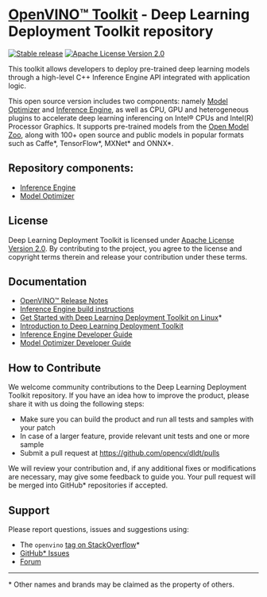 # [OpenVINO™ Toolkit](https://01.org/openvinotoolkit) - Deep Learning Deployment Toolkit repository
[![Stable release](https://img.shields.io/badge/version-2019.R3-green.svg)](https://github.com/opencv/dldt/releases/tag/2019_R3)
[![Apache License Version 2.0](https://img.shields.io/badge/license-Apache_2.0-green.svg)](LICENSE)

This toolkit allows developers to deploy pre-trained deep learning models 
through a high-level C++ Inference Engine API integrated with application logic. 

This open source version includes two components: namely [Model Optimizer] and 
[Inference Engine], as well as CPU, GPU and heterogeneous plugins to accelerate 
deep learning inferencing on Intel&reg; CPUs and Intel(R) Processor Graphics. 
It supports pre-trained models from the [Open Model Zoo], along with 100+ open 
source and public models in popular formats such as Caffe\*, TensorFlow\*, 
MXNet\* and ONNX\*. 

## Repository components:
* [Inference Engine]
* [Model Optimizer]

## License
Deep Learning Deployment Toolkit is licensed under [Apache License Version 2.0](LICENSE).
By contributing to the project, you agree to the license and copyright terms therein 
and release your contribution under these terms.

## Documentation
* [OpenVINO™ Release Notes](https://software.intel.com/en-us/articles/OpenVINO-RelNotes)
* [Inference Engine build instructions](inference-engine/README.md)
* [Get Started with Deep Learning Deployment Toolkit on Linux](get-started-linux.md)\*
* [Introduction to Deep Learning Deployment Toolkit](https://docs.openvinotoolkit.org/latest/_docs_IE_DG_Introduction.html)
* [Inference Engine Developer Guide](https://docs.openvinotoolkit.org/latest/_docs_IE_DG_Deep_Learning_Inference_Engine_DevGuide.html)
* [Model Optimizer Developer Guide](https://docs.openvinotoolkit.org/latest/_docs_MO_DG_Deep_Learning_Model_Optimizer_DevGuide.html)

## How to Contribute
We welcome community contributions to the Deep Learning Deployment Toolkit 
repository. If you have an idea how to improve the product, please share it 
with us doing the following steps:

* Make sure you can build the product and run all tests and samples with your patch
* In case of a larger feature, provide relevant unit tests and one or more sample
* Submit a pull request at https://github.com/opencv/dldt/pulls

We will review your contribution and, if any additional fixes or modifications 
are necessary, may give some feedback to guide you. Your pull request will be 
merged into GitHub* repositories if accepted.

## Support
Please report questions, issues and suggestions using:

* The `openvino` [tag on StackOverflow]\*
* [GitHub* Issues](https://github.com/opencv/dldt/issues) 
* [Forum](https://software.intel.com/en-us/forums/computer-vision)

---
\* Other names and brands may be claimed as the property of others.


[Open Model Zoo]:https://github.com/opencv/open_model_zoo
[Inference Engine]:https://software.intel.com/en-us/articles/OpenVINO-InferEngine
[Model Optimizer]:https://software.intel.com/en-us/articles/OpenVINO-ModelOptimizer
[tag on StackOverflow]:https://stackoverflow.com/search?q=%23openvino